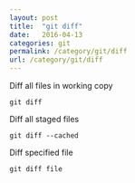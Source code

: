```yaml
---
layout: post
title:  "git diff"
date:   2016-04-13
categories: git
permalink: /category/git/diff
url: /category/git/diff
---
```


Diff all files in working copy

~~~shell
git diff
~~~

Diff all staged files

~~~shell
git diff --cached
~~~

Diff specified file

~~~shell
git diff file
~~~
